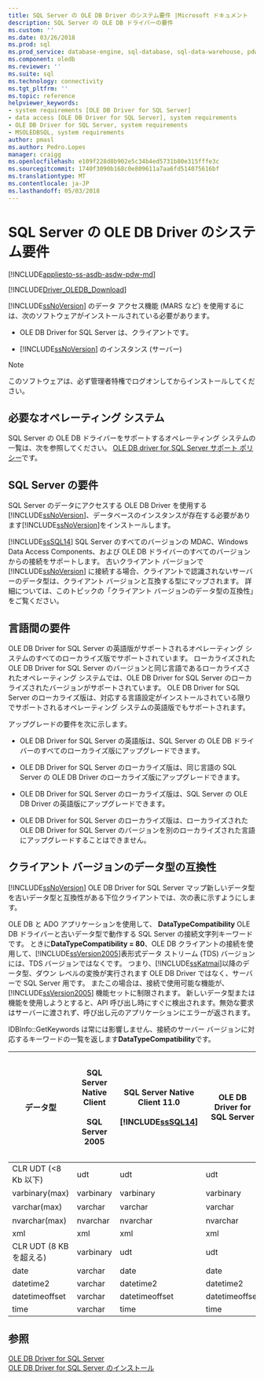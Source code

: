 ```yaml
---
title: SQL Server の OLE DB Driver のシステム要件 |Microsoft ドキュメント
description: SQL Server の OLE DB ドライバーの要件
ms.custom: ''
ms.date: 03/26/2018
ms.prod: sql
ms.prod_service: database-engine, sql-database, sql-data-warehouse, pdw
ms.component: oledb
ms.reviewer: ''
ms.suite: sql
ms.technology: connectivity
ms.tgt_pltfrm: ''
ms.topic: reference
helpviewer_keywords:
- system requirements [OLE DB Driver for SQL Server]
- data access [OLE DB Driver for SQL Server], system requirements
- OLE DB Driver for SQL Server, system requirements
- MSOLEDBSQL, system requirements
author: pmasl
ms.author: Pedro.Lopes
manager: craigg
ms.openlocfilehash: e109f228d8b902e5c34b4ed5731b80e315fffe3c
ms.sourcegitcommit: 1740f3090b168c0e809611a7aa6fd514075616bf
ms.translationtype: MT
ms.contentlocale: ja-JP
ms.lasthandoff: 05/03/2018
---
```

# <a name="system-requirements-for-ole-db-driver-for-sql-server"></a>SQL Server の OLE DB Driver のシステム要件
[!INCLUDE[appliesto-ss-asdb-asdw-pdw-md](../../includes/appliesto-ss-asdb-asdw-pdw-md.md)]

[!INCLUDE[Driver_OLEDB_Download](../../includes/driver_oledb_download.md)]

  [!INCLUDE[ssNoVersion](../../includes/ssnoversion-md.md)] のデータ アクセス機能 (MARS など) を使用するには、次のソフトウェアがインストールされている必要があります。  

-   OLE DB Driver for SQL Server は、クライアントです。  

-   [!INCLUDE[ssNoVersion](../../includes/ssnoversion-md.md)] のインスタンス (サーバー)   

> [!NOTE]  
>  このソフトウェアは、必ず管理者特権でログオンしてからインストールしてください。  

## <a name="operating-system-requirements"></a>必要なオペレーティング システム  
 SQL Server の OLE DB ドライバーをサポートするオペレーティング システムの一覧は、次を参照してください。 [OLE DB driver for SQL Server サポート ポリシー](../oledb/applications/support-policies-for-oledb-driver-for-sql-server.md)です。  

## <a name="sql-server-requirements"></a>SQL Server の要件  
 SQL Server のデータにアクセスする OLE DB Driver を使用する[!INCLUDE[ssNoVersion](../../includes/ssnoversion-md.md)]、データベースのインスタンスが存在する必要があります[!INCLUDE[ssNoVersion](../../includes/ssnoversion-md.md)]をインストールします。  

 [!INCLUDE[ssSQL14](../../includes/sssql14-md.md)] SQL Server のすべてのバージョンの MDAC、Windows Data Access Components、および OLE DB ドライバーのすべてのバージョンからの接続をサポートします。 古いクライアント バージョンで [!INCLUDE[ssNoVersion](../../includes/ssnoversion-md.md)] に接続する場合、クライアントで認識されないサーバーのデータ型は、クライアント バージョンと互換する型にマップされます。 詳細については、このトピックの「クライアント バージョンのデータ型の互換性」をご覧ください。  

## <a name="cross-language-requirements"></a>言語間の要件  
 OLE DB Driver for SQL Server の英語版がサポートされるオペレーティング システムのすべてのローカライズ版でサポートされています。 ローカライズされた OLE DB Driver for SQL Server のバージョンと同じ言語であるローカライズされたオペレーティング システムでは、OLE DB Driver for SQL Server のローカライズされたバージョンがサポートされています。 OLE DB Driver for SQL Server のローカライズ版は、対応する言語設定がインストールされている限りでサポートされるオペレーティング システムの英語版でもサポートされます。  

 アップグレードの要件を次に示します。  

-   OLE DB Driver for SQL Server の英語版は、SQL Server の OLE DB ドライバーのすべてのローカライズ版にアップグレードできます。  

-   OLE DB Driver for SQL Server のローカライズ版は、同じ言語の SQL Server の OLE DB Driver のローカライズ版にアップグレードできます。  

-   OLE DB Driver for SQL Server のローカライズ版は、SQL Server の OLE DB Driver の英語版にアップグレードできます。  

-   OLE DB Driver for SQL Server のローカライズ版は、ローカライズされた OLE DB Driver for SQL Server のバージョンを別のローカライズされた言語にアップグレードすることはできません。  

## <a name="data-type-compatibility-for-client-versions"></a>クライアント バージョンのデータ型の互換性  
 [!INCLUDE[ssNoVersion](../../includes/ssnoversion-md.md)] OLE DB Driver for SQL Server マップ新しいデータ型を古いデータ型と互換性がある下位クライアントでは、次の表に示すようにします。  

 OLE DB と ADO アプリケーションを使用して、 **DataTypeCompatibility** OLE DB ドライバーと古いデータ型で動作する SQL Server の接続文字列キーワードです。 ときに**DataTypeCompatibility = 80**、OLE DB クライアントの接続を使用して、[!INCLUDE[ssVersion2005](../../includes/ssversion2005-md.md)]表形式データ ストリーム (TDS) バージョンには、TDS バージョンではなくです。 つまり、[!INCLUDE[ssKatmai](../../includes/sskatmai-md.md)]以降のデータ型、ダウン レベルの変換が実行されます OLE DB Driver ではなく、サーバーで SQL Server 用です。 またこの場合は、接続で使用可能な機能が、[!INCLUDE[ssVersion2005](../../includes/ssversion2005-md.md)] 機能セットに制限されます。 新しいデータ型または機能を使用しようとすると、API 呼び出し時にすぐに検出されます。無効な要求はサーバーに渡されず、呼び出し元のアプリケーションにエラーが返されます。   


 IDBInfo::GetKeywords は常には影響しません、接続のサーバー バージョンに対応するキーワードの一覧を返します**DataTypeCompatibility**です。  

|データ型|SQL Server Native Client<br /><br />SQL Server 2005|SQL Server Native Client 11.0<br /><br /> [!INCLUDE[ssSQL14](../../includes/sssql14-md.md)]|OLE DB Driver for SQL Server|Windows Data Access Components、MDAC、<br /><br /> OLE DB Driver for SQL Server の OLE DB アプリケーション datatypecompatibility = 80|  
|---------------|--------------------------------------------------|-------------------------------------------------------------|-------------------------------------------------------------|-------------------------------------------------------------------------------------------------------------------------------|  
|CLR UDT (\<8 Kb 以下)|udt|udt|udt|Varbinary|  
|varbinary(max)|varbinary|varbinary|varbinary|image|  
|varchar(max)|varchar|varchar|varchar|テキスト|  
|nvarchar(max)|nvarchar|nvarchar|nvarchar|Ntext|  
|xml|xml|xml|xml|Ntext|  
|CLR UDT (8 KB を超える)|varbinary|udt|udt|image|  
|date|varchar|date|date|Varchar|  
|datetime2|varchar|datetime2|datetime2|Varchar|  
|datetimeoffset|varchar|datetimeoffset|datetimeoffset|Varchar|  
|time|varchar|time|time|Varchar|  

## <a name="see-also"></a>参照  
 [OLE DB Driver for SQL Server](../oledb/oledb-driver-for-sql-server.md)   
 [OLE DB Driver for SQL Server のインストール](../oledb/applications/installing-oledb-driver-for-sql-server.md)  
